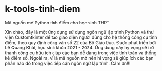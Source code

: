 # k-tools-tinh-diem
Mã nguồn mở Python tính điểm cho học sinh THPT

Xin chào, đây là một ứng dụng sử dụng ngôn ngữ lập trình Python và thư viện Customtkinter để tạo giao diện người dùng cho hệ thống công cụ tính điểm, theo quy định công văn số 22 của Bộ Giáo Dục. Được phát triển bởi Lê Quang Khải, học sinh khóa 2021 - 2024. Ứng dụng này hy vọng sẽ trở thành công cụ hữu ích giúp các bạn dễ dàng trong việc tính toán và thống kê điểm số. Ngoài ra, vì là mã nguồn mở nên hi vọng sẽ giúp ích các bạn phần nào đó trong việc tiếp cận ngôn ngữ lập trình.
Cảm ơn!!!
